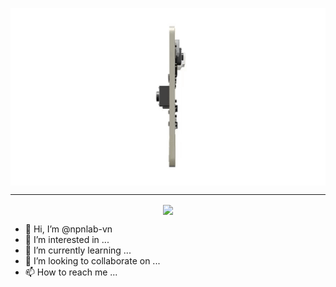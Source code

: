 <p align="center">
  <img src="https://github.com/npnlab-vn/npnlab-vn/blob/main/gif/microbit_2.gif" width="2400px" align="center">
</p>

---
<p align="center">
  <img src="https://raw.githubusercontent.com/iampavangandhi/iampavangandhi/master/gifs/Hi.gif" width="30px" align="center">
</p>


- 👋 Hi, I’m @npnlab-vn
- 👀 I’m interested in ...
- 🌱 I’m currently learning ...
- 💞️ I’m looking to collaborate on ...
- 📫 How to reach me ...

<!---
npnlab-vn/npnlab-vn is a ✨ special ✨ repository because its `README.md` (this file) appears on your GitHub profile.
You can click the Preview link to take a look at your changes.
--->
